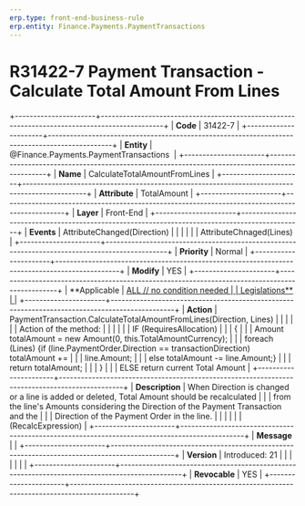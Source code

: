 ```yaml
---
erp.type: front-end-business-rule
erp.entity: Finance.Payments.PaymentTransactions
---
```


# R31422-7 Payment Transaction - Calculate Total Amount From Lines
+----------------------+-----------------------------------------------------------------------------------------------+
| **Code**             | 31422-7                                                                                       |
+----------------------+-----------------------------------------------------------------------------------------------+
| **Entity**           | @Finance.Payments.PaymentTransactions                                                                            |
+----------------------+-----------------------------------------------------------------------------------------------+
| **Name**             | CalculateTotalAmountFromLines                                                                 |
+----------------------+-----------------------------------------------------------------------------------------------+
| **Attribute**        | TotalAmount                                                                                   |
+----------------------+-----------------------------------------------------------------------------------------------+
| **Layer**            | Front-End                                                                                     |
+----------------------+-----------------------------------------------------------------------------------------------+
| **Events**           | AttributeChanged(Direction)                                                                   |
|                      |                                                                                               |
|                      | AttributeChnaged(Lines)                                                                       |
+----------------------+-----------------------------------------------------------------------------------------------+
| **Priority**         | Normal                                                                                        |
+----------------------+-----------------------------------------------------------------------------------------------+
| **Modify**           | YES                                                                                           |
+----------------------+-----------------------------------------------------------------------------------------------+
| **Applicable         | [ALL // no condition needed                                                                   |
| Legislations**       | ](https://confluence.erp.net/display/techdoc/Country+Specific+Functionality)                  |
+----------------------+-----------------------------------------------------------------------------------------------+
| **Action**           | PaymentTransaction.CalculateTotalAmountFromLines(Direction, Lines)                            |
|                      |                                                                                               |
|                      | Action of the method:                                                                         |
|                      |                                                                                               |
|                      | IF (RequiresAllocation)                                                                       |
|                      | {                                                                                             |
|                      | Amount totalAmount = new Amount(0, this.TotalAmountCurrency);                                 |
|                      | foreach (Lines) {if (line.PaymentOrder.Direction == transactionDirection) totalAmount +=      |
|                      | line.Amount;                                                                                  |
|                      | else totalAmount -= line.Amount;}                                                             |
|                      | return totalAmount;                                                                           |
|                      | }                                                                                             |
|                      | ELSE return current Total Amount                                                              |
+----------------------+-----------------------------------------------------------------------------------------------+
| **Description**      | When Direction is changed or a line is added or deleted, Total Amount should be recalculated  |
|                      | from the line\'s Amounts considering the Direction of the Payment Transaction and the         |
|                      | Direction of the Payment Order in the line.                                                   |
|                      |                                                                                               |
|                      | (RecalcExpression)                                                                            |
+----------------------+-----------------------------------------------------------------------------------------------+
| **Message**          |                                                                                               |
+----------------------+-----------------------------------------------------------------------------------------------+
| **Version**          | Introduced: 21                                                                                |
|                      |                                                                                               |
|                      |                                                                                               |
+----------------------+-----------------------------------------------------------------------------------------------+
| **Revocable**        | YES                                                                                           |
+----------------------+-----------------------------------------------------------------------------------------------+

  

  

  
